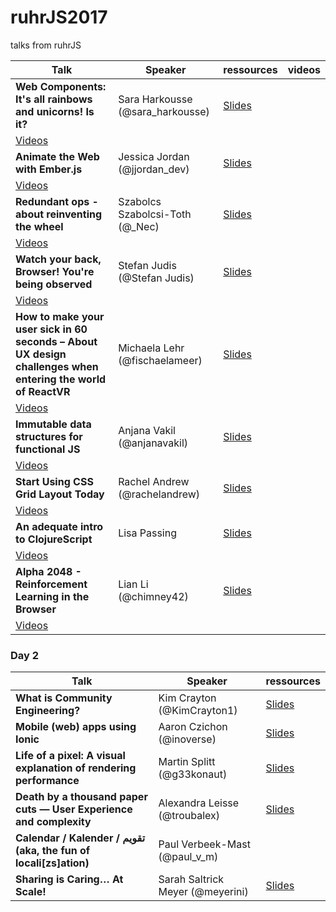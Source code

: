 # ruhrJS2017
talks from ruhrJS


| Talk       | Speaker           | ressources  | videos |
| ------------- |-------------| -----| ---- |
| **Web Components: It's all rainbows and unicorns! Is it?** | Sara Harkousse (@sara_harkousse) | [Slides](http://slides.com/sara_harkousse/web-components-talk-ruhrjs-2017#/) |
[Videos](https://www.youtube.com/watch?v=ic4e50BK_ik) |
| **Animate the Web with Ember.js** | Jessica Jordan (@jjordan_dev)	| [Slides](https://jessica-jordan.github.io/animate-the-web-with-emberjs/) |
[Videos](https://www.youtube.com/watch?v=jaJ5cCCYrcU) |
| **Redundant ops - about reinventing the wheel** | Szabolcs Szabolcsi-Toth	(@_Nec) | [Slides](https://www.slideshare.net/SzabolcsTth2/redundant-devops) |
[Videos](https://www.youtube.com/watch?v=3SMbGRVRUsc) |
| **Watch your back, Browser! You're being observed** | Stefan Judis (@Stefan Judis) | [Slides](https://speakerdeck.com/stefanjudis/watch-your-back-browser-youre-being-observed) | 
[Videos](https://www.youtube.com/watch?v=hvzcWnjDZRQ) |
| **How to make your user sick in 60 seconds – About UX design challenges when entering the world of ReactVR** | Michaela Lehr (@fischaelameer) | [Slides](https://www.slideshare.net/geildanke/how-to-make-your-users-sick-in-60-seconds-about-ux-design-webvr-and-react-vr/1) |
[Videos](https://www.youtube.com/watch?v=yORmvV_oiOg) |
| **Immutable data structures for functional JS** | Anjana Vakil (@anjanavakil) | [Slides](https://speakerdeck.com/vakila/immutable-data-structures-for-functional-javascript) |
[Videos](https://www.youtube.com/watch?v=n5REbbvRYqQ) |
| **Start Using CSS Grid Layout Today** | Rachel Andrew (@rachelandrew)	| [Slides](https://rachelandrew.co.uk/speaking/event/ruhrjs-2017) |
[Videos](https://www.youtube.com/watch?v=9fYp9cSBM5M) |
| **An adequate intro to ClojureScript** | Lisa Passing | [Slides](https://lislis.de/talks/adequate-cljs) |
[Videos](https://www.youtube.com/watch?v=bl7BaLcjg0A) |
| **Alpha 2048 - Reinforcement Learning in the Browser** | Lian Li	(@chimney42) | [Slides](https://chimney42.github.io/#/) |
[Videos](https://www.youtube.com/watch?v=knS9Vev3Hqc) |

### Day 2
| Talk       | Speaker           | ressources  |
| ------------- |-------------| -----|
| **What is Community Engineering?** | Kim Crayton (@KimCrayton1) | [Slides](https://t.co/YhVyhkHvII) |
| **Mobile (web) apps using Ionic** | Aaron Czichon	(@inoverse) | [Slides](https://docs.google.com/presentation/d/1c3mIrCvtab3iaAYEeXM9IJUaB8WUWY4B2sX4IL3t95A/edit?usp=sharing) | 
| **Life of a pixel: A visual explanation of rendering performance** | Martin Splitt	(@g33konaut) | [Slides](https://bit.ly/ruhrjs17-renderperf) |
| **Death by a thousand paper cuts — User Experience and complexity** | Alexandra Leisse	(@troubalex) | [Slides](http://slides.com/alexandraleisse/deck/fullscreen#/) |
| **Calendar / Kalender / تقويم (aka, the fun of locali[zs]ation)** | Paul Verbeek-Mast	(@paul_v_m) | <todo> |
| **Sharing is Caring… At Scale!** |  Sarah Saltrick Meyer	(@meyerini) | [Slides](https://github.com/sarahmeyer/sharing-is-caring) |
